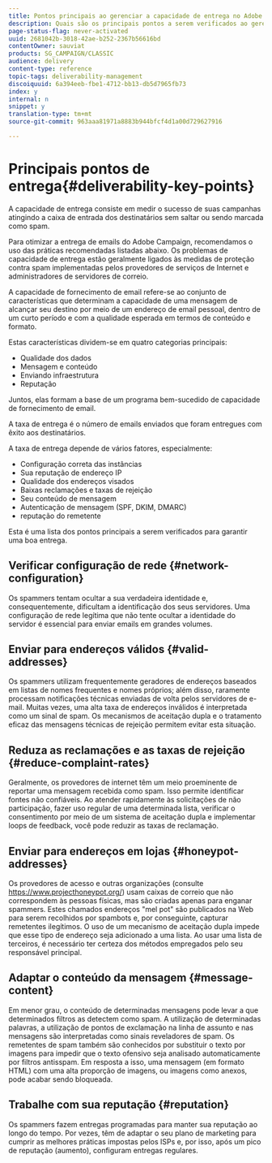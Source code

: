 ```yaml
---
title: Pontos principais ao gerenciar a capacidade de entrega no Adobe Campaign Classic
description: Quais são os principais pontos a serem verificados ao gerenciar a capacidade de entrega no Adobe Campaign Classic?
page-status-flag: never-activated
uuid: 2681042b-3018-42ae-b252-2367b56616bd
contentOwner: sauviat
products: SG_CAMPAIGN/CLASSIC
audience: delivery
content-type: reference
topic-tags: deliverability-management
discoiquuid: 6a394eeb-fbe1-4712-bb13-db5d7965fb73
index: y
internal: n
snippet: y
translation-type: tm+mt
source-git-commit: 963aaa81971a8883b944bfcf4d1a00d729627916

---
```



# Principais pontos de entrega{#deliverability-key-points}

A capacidade de entrega consiste em medir o sucesso de suas campanhas atingindo a caixa de entrada dos destinatários sem saltar ou sendo marcada como spam.

Para otimizar a entrega de emails do Adobe Campaign, recomendamos o uso das práticas recomendadas listadas abaixo. Os problemas de capacidade de entrega estão geralmente ligados às medidas de proteção contra spam implementadas pelos provedores de serviços de Internet e administradores de servidores de correio.

A capacidade de fornecimento de email refere-se ao conjunto de características que determinam a capacidade de uma mensagem de alcançar seu destino por meio de um endereço de email pessoal, dentro de um curto período e com a qualidade esperada em termos de conteúdo e formato.

Estas características dividem-se em quatro categorias principais:
* Qualidade dos dados
* Mensagem e conteúdo
* Enviando infraestrutura
* Reputação

Juntos, elas formam a base de um programa bem-sucedido de capacidade de fornecimento de email.

A taxa de entrega é o número de emails enviados que foram entregues com êxito aos destinatários.

A taxa de entrega depende de vários fatores, especialmente:
* Configuração correta das instâncias
* Sua reputação de endereço IP
* Qualidade dos endereços visados
* Baixas reclamações e taxas de rejeição
* Seu conteúdo de mensagem
* Autenticação de mensagem (SPF, DKIM, DMARC)
* reputação do remetente

Esta é uma lista dos pontos principais a serem verificados para garantir uma boa entrega.

## Verificar configuração de rede {#network-configuration}

Os spammers tentam ocultar a sua verdadeira identidade e, consequentemente, dificultam a identificação dos seus servidores. Uma configuração de rede legítima que não tente ocultar a identidade do servidor é essencial para enviar emails em grandes volumes.

## Enviar para endereços válidos {#valid-addresses}

Os spammers utilizam frequentemente geradores de endereços baseados em listas de nomes frequentes e nomes próprios; além disso, raramente processam notificações técnicas enviadas de volta pelos servidores de e-mail. Muitas vezes, uma alta taxa de endereços inválidos é interpretada como um sinal de spam. Os mecanismos de aceitação dupla e o tratamento eficaz das mensagens técnicas de rejeição permitem evitar esta situação.

## Reduza as reclamações e as taxas de rejeição {#reduce-complaint-rates}

Geralmente, os provedores de internet têm um meio proeminente de reportar uma mensagem recebida como spam. Isso permite identificar fontes não confiáveis. Ao atender rapidamente às solicitações de não participação, fazer uso regular de uma determinada lista, verificar o consentimento por meio de um sistema de aceitação dupla e implementar loops de feedback, você pode reduzir as taxas de reclamação.

## Enviar para endereços em lojas {#honeypot-addresses}

Os provedores de acesso e outras organizações (consulte https://www.projecthoneypot.org/) usam caixas de correio que não correspondem às pessoas físicas, mas são criadas apenas para enganar spammers. Estes chamados endereços &quot;mel pot&quot; são publicados na Web para serem recolhidos por spambots e, por conseguinte, capturar remetentes ilegítimos. O uso de um mecanismo de aceitação dupla impede que esse tipo de endereço seja adicionado a uma lista. Ao usar uma lista de terceiros, é necessário ter certeza dos métodos empregados pelo seu responsável principal.

## Adaptar o conteúdo da mensagem {#message-content}

Em menor grau, o conteúdo de determinadas mensagens pode levar a que determinados filtros as detectem como spam. A utilização de determinadas palavras, a utilização de pontos de exclamação na linha de assunto e nas mensagens são interpretadas como sinais reveladores de spam. Os remetentes de spam também são conhecidos por substituir o texto por imagens para impedir que o texto ofensivo seja analisado automaticamente por filtros antisspam. Em resposta a isso, uma mensagem (em formato HTML) com uma alta proporção de imagens, ou imagens como anexos, pode acabar sendo bloqueada.

## Trabalhe com sua reputação {#reputation}

Os spammers fazem entregas programadas para manter sua reputação ao longo do tempo. Por vezes, têm de adaptar o seu plano de marketing para cumprir as melhores práticas impostas pelos ISPs e, por isso, após um pico de reputação (aumento), configuram entregas regulares.